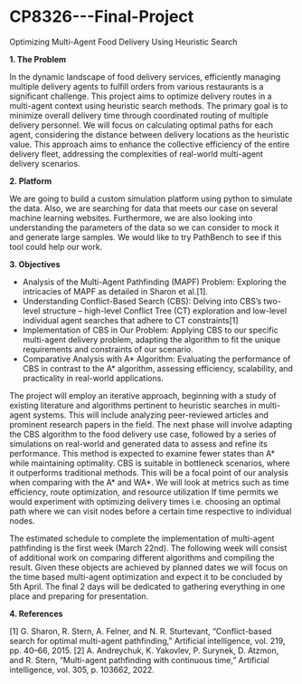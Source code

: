 # CP8326---Final-Project
Optimizing Multi-Agent Food Delivery Using Heuristic Search


**1. The Problem**

In the dynamic landscape of food delivery services, efficiently managing multiple delivery agents to fulfill orders from various restaurants is a significant challenge. This project aims to optimize delivery routes in a multi-agent context using heuristic search methods. The primary goal is to minimize overall delivery time through coordinated routing of multiple delivery personnel. We will focus on calculating optimal paths for each agent, considering the distance between delivery locations as the heuristic value. This approach aims to enhance the collective efficiency of the entire delivery fleet, addressing the complexities of real-world multi-agent delivery scenarios.


**2. Platform**

We are going to build a custom simulation platform using python to simulate the data. Also, we are searching for data that meets our case on several machine learning websites. Furthermore, we are also looking into understanding the parameters of the data so we can consider to mock it and generate large samples. We would like to try PathBench to see if this tool could help our work. 


**3. Objectives**

 - Analysis of the Multi-Agent Pathfinding (MAPF) Problem: Exploring the intricacies of MAPF as detailed in Sharon et al.​​[1].
 - Understanding Conflict-Based Search (CBS): Delving into CBS’s two-level structure – high-level Conflict Tree (CT) exploration and low-level individual agent searches that adhere to CT constraints​[1]
 - Implementation of CBS in Our Problem: Applying CBS to our specific multi-agent delivery problem, adapting the algorithm to fit the unique requirements and constraints of our scenario.
 - Comparative Analysis with A* Algorithm: Evaluating the performance of CBS in contrast to the A* algorithm, assessing efficiency, scalability, and practicality in real-world applications.

The project will employ an iterative approach, beginning with a study of existing literature and algorithms pertinent to heuristic searches in multi-agent systems. This will include analyzing peer-reviewed articles and prominent research papers in the field. The next phase will involve adapting the CBS algorithm to the food delivery use case, followed by a series of simulations on real-world and generated data to assess and refine its performance. This method is expected to examine fewer states than A* while maintaining optimality​​. CBS is suitable in bottleneck scenarios, where it outperforms traditional methods. This will be a focal point of our analysis​ when comparing with the A* and WA*. We will look at metrics such as time efficiency, route optimization, and resource utilization If time permits we would experiment with optimizing delivery times i.e. choosing an optimal path where we can visit nodes before a certain time respective to individual nodes. 

The estimated schedule to complete the implementation of multi-agent pathfinding is the first week (March 22nd). The following week will consist of additional work on comparing different algorithms and compiling the result. Given these objects are achieved by planned dates we will focus on the time based multi-agent optimization and expect it to be concluded by 5th April. The final 2 days will be dedicated to gathering everything in one place and preparing for presentation.

 
**4. References**

[1] G. Sharon, R. Stern, A. Felner, and N. R. Sturtevant, “Conflict-based search for optimal multi-agent pathfinding,” Artificial intelligence, vol. 219, pp. 40–66, 2015.
[2] A. Andreychuk, K. Yakovlev, P. Surynek, D. Atzmon, and R. Stern, “Multi-agent pathfinding with continuous time,” Artificial intelligence, vol. 305, p. 103662, 2022.
